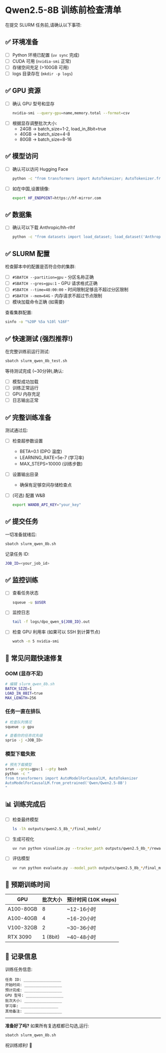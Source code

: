 # Qwen2.5-8B 训练前检查清单

在提交 SLURM 任务前,请确认以下事项:

## ✅ 环境准备

- [ ] Python 环境已配置 (`uv sync` 完成)
- [ ] CUDA 可用 (`nvidia-smi` 正常)
- [ ] 存储空间充足 (>100GB 可用)
- [ ] logs 目录存在 (`mkdir -p logs`)

## ✅ GPU 资源

- [ ] 确认 GPU 型号和显存
  ```bash
  nvidia-smi --query-gpu=name,memory.total --format=csv
  ```
- [ ] 根据显存调整批次大小:
  - 24GB → batch_size=1-2, load_in_8bit=true
  - 40GB → batch_size=4-8
  - 80GB → batch_size=8-16

## ✅ 模型访问

- [ ] 确认可以访问 Hugging Face
  ```bash
  python -c "from transformers import AutoTokenizer; AutoTokenizer.from_pretrained('Qwen/Qwen2.5-8B')"
  ```
- [ ] 如在中国,设置镜像:
  ```bash
  export HF_ENDPOINT=https://hf-mirror.com
  ```

## ✅ 数据集

- [ ] 确认可以下载 Anthropic/hh-rlhf
  ```bash
  python -c "from datasets import load_dataset; load_dataset('Anthropic/hh-rlhf', split='train[:10]')"
  ```

## ✅ SLURM 配置

检查脚本中的配置是否符合你的集群:

- [ ] `#SBATCH --partition=gpu` - 分区名称正确
- [ ] `#SBATCH --gres=gpu:1` - GPU 请求格式正确
- [ ] `#SBATCH --time=48:00:00` - 时间限制足够且不超过分区限制
- [ ] `#SBATCH --mem=64G` - 内存请求不超过节点限制
- [ ] 模块加载命令正确 (如需要)

查看集群配置:
```bash
sinfo -o "%20P %5a %10l %16F"
```

## ✅ 快速测试 (强烈推荐!)

在完整训练前运行测试:

```bash
sbatch slurm_qwen_8b_test.sh
```

等待测试完成 (~30分钟),确认:
- [ ] 模型成功加载
- [ ] 训练正常运行
- [ ] GPU 内存充足
- [ ] 日志输出正常

## ✅ 完整训练准备

测试通过后:

- [ ] 检查超参数设置
  - BETA=0.1 (DPO 温度)
  - LEARNING_RATE=5e-7 (学习率)
  - MAX_STEPS=10000 (训练步数)

- [ ] 设置输出目录
  - 确保有足够空间存储检查点

- [ ] (可选) 配置 W&B
  ```bash
  export WANDB_API_KEY="your_key"
  ```

## ✅ 提交任务

一切准备就绪后:

```bash
sbatch slurm_qwen_8b.sh
```

记录任务 ID:
```bash
JOB_ID=<your_job_id>
```

## ✅ 监控训练

- [ ] 查看任务状态
  ```bash
  squeue -u $USER
  ```

- [ ] 监控日志
  ```bash
  tail -f logs/dpo_qwen_${JOB_ID}.out
  ```

- [ ] 检查 GPU 利用率 (如果可以 SSH 到计算节点)
  ```bash
  watch -n 5 nvidia-smi
  ```

## 🚨 常见问题快速修复

### OOM (显存不足)

```bash
# 编辑 slurm_qwen_8b.sh
BATCH_SIZE=1
LOAD_IN_8BIT=true
MAX_LENGTH=256
```

### 任务一直在排队

```bash
# 检查队列情况
squeue -p gpu

# 查看你的任务优先级
sprio -j <JOB_ID>
```

### 模型下载失败

```bash
# 预先下载模型
srun --gres=gpu:1 --pty bash
python -c "
from transformers import AutoModelForCausalLM, AutoTokenizer
AutoModelForCausalLM.from_pretrained('Qwen/Qwen2.5-8B')
"
```

## 📊 训练完成后

- [ ] 检查最终模型
  ```bash
  ls -lh outputs/qwen2.5_8b_*/final_model/
  ```

- [ ] 生成可视化
  ```bash
  uv run python visualize.py --tracker_path outputs/qwen2.5_8b_*/reward_kl_tracker.json
  ```

- [ ] 评估模型
  ```bash
  uv run python evaluate.py --model_path outputs/qwen2.5_8b_*/final_model
  ```

## 🎯 预期训练时间

| GPU | 批次大小 | 预计时间 (10K steps) |
|-----|---------|---------------------|
| A100-80GB | 8 | ~12-16小时 |
| A100-40GB | 4 | ~16-20小时 |
| V100-32GB | 2 | ~30-36小时 |
| RTX 3090 | 1 (8bit) | ~40-48小时 |

## 📝 记录信息

训练任务信息:
```
任务 ID: _________________
开始时间: _________________
预计完成: _________________
GPU 型号: _________________
批次大小: _________________
学习率: _________________
其他备注: _________________
```

---

**准备好了吗?** 如果所有复选框都已勾选,运行:

```bash
sbatch slurm_qwen_8b.sh
```

祝训练顺利! 🚀
